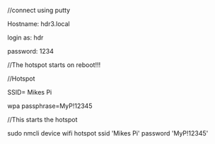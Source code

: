 //connect using putty

Hostname: hdr3.local

login as: hdr

password: 1234

//The hotspot starts on reboot!!!

//Hotspot

SSID= Mikes Pi

wpa passphrase=MyP!12345

//This starts the hotspot

sudo nmcli device wifi hotspot ssid 'Mikes Pi' password 'MyP!12345'